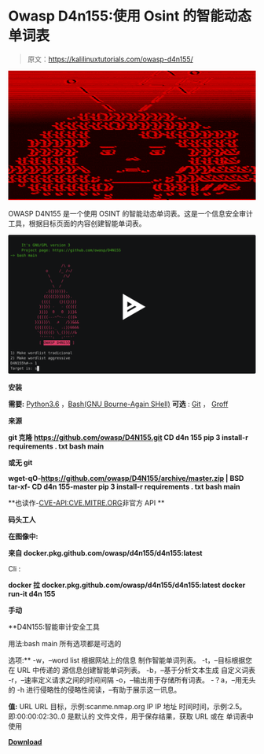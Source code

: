 # Owasp D4n155:使用 Osint 的智能动态单词表

> 原文：<https://kalilinuxtutorials.com/owasp-d4n155/>

[![Owasp D4n155 : Intelligent & Dynamic Wordlist Using Osint](img//180a85427b9d5708ca911e5f72e3e5fa.png "Owasp D4n155 : Intelligent & Dynamic Wordlist Using Osint")](https://1.bp.blogspot.com/-ijaX8sO0Ms8/XlWLGZys6GI/AAAAAAAAFGQ/AJSocaDphVY5EmQs50iOpHKOBfp5__cZwCLcBGAsYHQ/s1600/Osint.png)

OWASP D4N155 是一个使用 OSINT 的智能动态单词表。这是一个信息安全审计工具，根据目标页面的内容创建智能单词表。

[![](img//2e9a6b703b96cfab6eb8fa5ff767e52a.png)](https://asciinema.org/a/294029)

**安装**

**需要:** [Python3.6](https://realpython.com/installing-python/) ，[Bash(GNU Bourne-Again SHell)](https://www.gnu.org/software/bash/#download)
**可选** : [Git](https://git-scm.com/book/en/v2/Getting-Started-Installing-Git) ， [Groff](https://www.gnu.org/software/groff/)

**来源**

**git 克隆 https://github.com/owasp/D4N155.git
CD d4n 155
pip 3 install-r requirements . txt
bash main**

**或无 git**

**wget-qO-https://github.com/owasp/D4N155/archive/master.zip | BSD tar-xf-
CD d4n 155-master
pip 3 install-r requirements . txt
bash main**

**也读作-[CVE-API:CVE.MITRE.ORG](https://kalilinuxtutorials.com/cve-api/)非官方 API **

**码头工人**

**在图像中:**

**来自 docker.pkg.github.com/owasp/d4n155/d4n155:latest**

Cli :

**docker 拉 docker.pkg.github.com/owasp/d4n155/d4n155:latest
docker run-it d4n 155**

**手动**

**D4N155:智能审计安全工具

用法:bash main
所有选项都是可选的

选项:**
-w，–word list 根据网站上的信息
制作智能单词列表。
-t，–目标根据您在 URL 中传递的
源信息创建智能单词列表。
-b，–基于分析文本生成
自定义词表
-r，–速率定义请求之间的时间间隔
-o，–输出用于存储所有词表。
-？a，–用无头的
-h 进行侵略性的侵略性阅读，–有助于展示这一讯息。

**值:**
URL URL 目标，示例:scanme.nmap.org
IP IP 地址
时间时间，示例:2.5。即:00:00:02:30..0 是默认的
文件文件，用于保存结果，获取 URL 或在
单词表中使用

[**Download**](https://github.com/OWASP/D4N155)